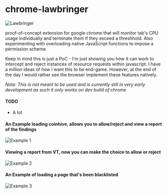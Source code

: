 # chrome-lawbringer
![Lawbringer](https://i.imgur.com/KLD4C1u.png)

proof-of-concept extension for google chrome that will monitor tab's CPU usage individually and terminate them if they exceed a threshhold. Also experimenting with overloading native JavaScript functions to impose a permission scheme.

Keep in mind this is just a PoC - I'm just showing you how it can work to intercept and reject instances of resource requests within javascript. I have a million ideas of how I want this to be end-game. However, at the end of the day I would rather see the browser implement these features natively.

*Note: This is not meant to be used and is currently still in very early development as such it only works on dev build of chrome*

#### TODO
- A lot

#### An Example loading coinhive, allows you to allow/reject and view a report of the findings
![Example 1](https://i.imgur.com/FfNKmoN.png)

#### Viewing a report from VT, now you can make the choice to allow or reject
![Example 2](https://i.imgur.com/oSAxmOT.png)

#### An Example of loading a page that's been blacklisted
![Example 3](https://i.imgur.com/F1xT5a1.png)
